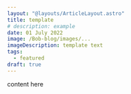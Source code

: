 ```yaml
---
layout: "@layouts/ArticleLayout.astro"
title: template
# description: example
date: 01 July 2022
image: /Bob-blog/images/...
imageDescription: template text
tags:
  - featured
draft: true
---
```


content here